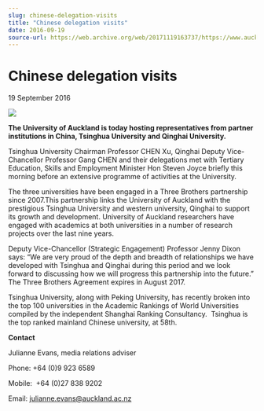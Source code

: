 ```yaml
---
slug: chinese-delegation-visits
title: "Chinese delegation visits"
date: 2016-09-19
source-url: https://web.archive.org/web/20171119163737/https://www.auckland.ac.nz/en/about/news-events-and-notices/news/news-2016/09/chinese-delegation-visits.html
---
```

Chinese delegation visits
=========================

19 September 2016

![](https://www.auckland.ac.nz/en/about/news-events-and-notices/news/news-2016/09/chinese-delegation-visits/_jcr_content/par/textimage/image.img.png/1474329399696.png?defaultImagePath=etc%2fdesigns%2fdefault%2f0.gif)

**The University of Auckland is today hosting representatives from partner institutions in China, Tsinghua University and Qinghai University.**

Tsinghua University Chairman Professor CHEN Xu, Qinghai Deputy Vice-Chancellor Professor Gang CHEN and their delegations met with Tertiary Education, Skills and Employment Minister Hon Steven Joyce briefly this morning before an extensive programme of activities at the University.

The three universities have been engaged in a Three Brothers partnership since 2007.This partnership links the University of Auckland with the prestigious Tsinghua University and western university, Qinghai to support its growth and development. University of Auckland researchers have engaged with academics at both universities in a number of research projects over the last nine years.

Deputy Vice-Chancellor (Strategic Engagement) Professor Jenny Dixon says: “We are very proud of the depth and breadth of relationships we have developed with Tsinghua and Qinghai during this period and we look forward to discussing how we will progress this partnership into the future.” The Three Brothers Agreement expires in August 2017.

Tsinghua University, along with Peking University, has recently broken into the top 100 universities in the Academic Rankings of World Universities compiled by the independent Shanghai Ranking Consultancy.  Tsinghua is the top ranked mainland Chinese university, at 58th.

**Contact**

Julianne Evans, media relations adviser

Phone: +64 (0)9 923 6589

Mobile:  +64 (0)27 838 9202

Email: julianne.evans@auckland.ac.nz